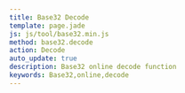 ```yaml
---
title: Base32 Decode
template: page.jade
js: js/tool/base32.min.js
method: base32.decode
action: Decode
auto_update: true
description: Base32 online decode function
keywords: Base32,online,decode
---
```

